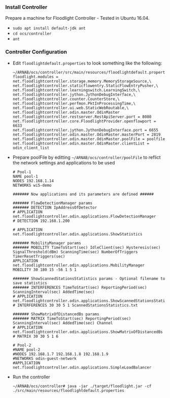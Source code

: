 ### Install Controller
Prepare a machine for Floodlight Controller - Tested in Ubuntu 16.04. 
* `sudo apt install default-jdk ant`
* `cd ocs/controller`
* `ant`
### Controller Configuration
* Edit `floodlightdefault.properties` to look something like the following: 
    ```shell
    ~/ARNAB/ocs/controller/src/main/resources/floodlightdefault.properties
    floodlight.modules = net.floodlightcontroller.storage.memory.MemoryStorageSource,\
    net.floodlightcontroller.staticflowentry.StaticFlowEntryPusher,\
    net.floodlightcontroller.learningswitch.LearningSwitch,\
    net.floodlightcontroller.jython.JythonDebugInterface,\
    net.floodlightcontroller.counter.CounterStore,\
    net.floodlightcontroller.perfmon.PktInProcessingTime,\
    net.floodlightcontroller.ui.web.StaticWebRoutable,\
    net.floodlightcontroller.odin.master.OdinMaster
    net.floodlightcontroller.restserver.RestApiServer.port = 8080
    net.floodlightcontroller.core.FloodlightProvider.openflowport = 6633
    net.floodlightcontroller.jython.JythonDebugInterface.port = 6655
    net.floodlightcontroller.odin.master.OdinMaster.masterPort = 2819
    net.floodlightcontroller.odin.master.OdinMaster.poolFile = poolfile
    net.floodlightcontroller.odin.master.OdinMaster.clientList = odin_client_list
    ```
* Prepare poolFile by editting `~/ARNAB/ocs/controller/poolFile` to reflict the network settings and applications to be used
    ```shell
    # Pool-1
    NAME pool-1
    NODES 192.168.1.14
    NETWORKS wi5-demo

    ####### Now applications and its parameters are defined ######

    ####### FlowDetectionManager params
    ####### DETECTION IpAddressOfDetector
   # APPLICATION net.floodlightcontroller.odin.applications.FlowDetectionManager
   # DETECTION 192.168.1.200

   # APPLICATION net.floodlightcontroller.odin.applications.ShowStatistics

    ####### MobilityManager params
    ####### MOBILITY TimeToStart(sec) IdleClient(sec) Hysteresis(sec) SignalThreshold(dBm) ScanningTime(sec) NumberOfTriggers TimerResetTriggers(sec)
    APPLICATION net.floodlightcontroller.odin.applications.MobilityManager
    MOBILITY 30 180 15 -56 1 5 1

    ####### ShowScannedStationsStatistics params - Optional filename to save statistics
    ####### INTERFERENCES TimeToStart(sec) ReportingPeriod(sec) ScanningInterval(sec) AddedTime(sec)
   # APPLICATION net.floodlightcontroller.odin.applications.ShowScannedStationsStatistics
   # INTERFERENCES 30 30 5 1 ScannedStationsStatistics.txt

    ####### ShowMatrixOfDistancedBs params
    ####### MATRIX TimeToStart(sec) ReportingPeriod(sec) ScanningInterval(sec) AddedTime(sec) Channel
   # APPLICATION net.floodlightcontroller.odin.applications.ShowMatrixOfDistancedBs
   # MATRIX 30 30 5 1 6

    # Pool-2
    #NAME pool-2
    #NODES 192.168.1.7 192.168.1.8 192.168.1.9
    #NETWORKS odin-guest-network
    #APPLICATION net.floodlightcontroller.odin.applications.SimpleLoadBalancer
    ```
* Run the controller 
    ```shell
    ~/ARNAB/ocs/controller# java -jar ./target/floodlight.jar -cf ./src/main/resources/floodlightdefault.properties
    ```
